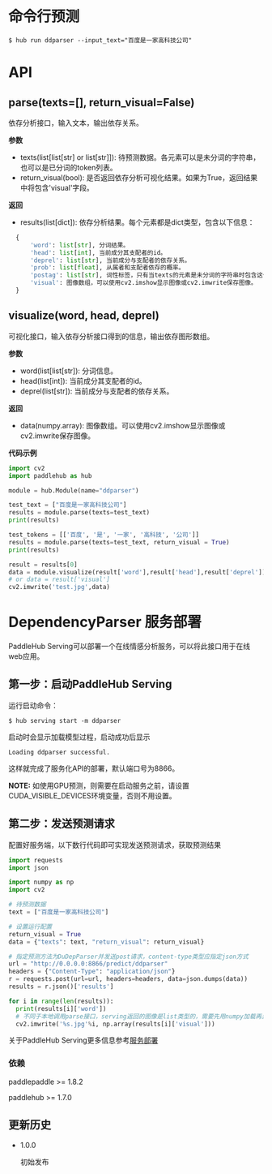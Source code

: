 # 命令行预测

```shell
$ hub run ddparser --input_text="百度是一家高科技公司"
```

# API

## parse(texts=[], return\_visual=False)

依存分析接口，输入文本，输出依存关系。

**参数**

* texts(list\[list\[str\] or list\[str\]]): 待预测数据。各元素可以是未分词的字符串，也可以是已分词的token列表。
* return\_visual(bool): 是否返回依存分析可视化结果。如果为True，返回结果中将包含'visual'字段。

**返回**

* results(list\[dict\]): 依存分析结果。每个元素都是dict类型，包含以下信息：  
```python
  {
      'word': list[str], 分词结果。
      'head': list[int], 当前成分其支配者的id。
      'deprel': list[str], 当前成分与支配者的依存关系。
      'prob': list[float], 从属者和支配者依存的概率。
      'postag': list[str], 词性标签，只有当texts的元素是未分词的字符串时包含这个键。
      'visual': 图像数组，可以使用cv2.imshow显示图像或cv2.imwrite保存图像。
  }
```

## visualize(word, head, deprel)

可视化接口，输入依存分析接口得到的信息，输出依存图形数组。

**参数**

* word(list\[list\[str\]\): 分词信息。
* head(list\[int\]): 当前成分其支配者的id。
* deprel(list\[str\]): 当前成分与支配者的依存关系。

**返回**

* data(numpy.array): 图像数组。可以使用cv2.imshow显示图像或cv2.imwrite保存图像。

**代码示例**

```python
import cv2
import paddlehub as hub

module = hub.Module(name="ddparser")

test_text = ["百度是一家高科技公司"]
results = module.parse(texts=test_text)
print(results)

test_tokens = [['百度', '是', '一家', '高科技', '公司']]
results = module.parse(texts=test_text, return_visual = True)
print(results)

result = results[0]
data = module.visualize(result['word'],result['head'],result['deprel'])
# or data = result['visual']
cv2.imwrite('test.jpg',data)
```

# DependencyParser 服务部署

PaddleHub Serving可以部署一个在线情感分析服务，可以将此接口用于在线web应用。

## 第一步：启动PaddleHub Serving

运行启动命令：
```shell
$ hub serving start -m ddparser
```

启动时会显示加载模型过程，启动成功后显示
```shell
Loading ddparser successful.
```

这样就完成了服务化API的部署，默认端口号为8866。

**NOTE:** 如使用GPU预测，则需要在启动服务之前，请设置CUDA\_VISIBLE\_DEVICES环境变量，否则不用设置。

## 第二步：发送预测请求

配置好服务端，以下数行代码即可实现发送预测请求，获取预测结果

```python
import requests
import json

import numpy as np
import cv2

# 待预测数据
text = ["百度是一家高科技公司"]

# 设置运行配置
return_visual = True
data = {"texts": text, "return_visual": return_visual}

# 指定预测方法为DuDepParser并发送post请求，content-type类型应指定json方式
url = "http://0.0.0.0:8866/predict/ddparser"
headers = {"Content-Type": "application/json"}
r = requests.post(url=url, headers=headers, data=json.dumps(data))
results = r.json()['results']

for i in range(len(results)):
  print(results[i]['word'])
  # 不同于本地调用parse接口，serving返回的图像是list类型的，需要先用numpy加载再显示或保存。
  cv2.imwrite('%s.jpg'%i, np.array(results[i]['visual']))
```

关于PaddleHub Serving更多信息参考[服务部署](https://github.com/PaddlePaddle/PaddleHub/blob/release/v1.6/docs/tutorial/serving.md)


### 依赖

paddlepaddle >= 1.8.2

paddlehub >= 1.7.0


## 更新历史

* 1.0.0

  初始发布
